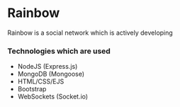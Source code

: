 # Rainbow
<p>Rainbow is a social network which is actively developing</p>
<h3>Technologies which are used</h3>
<ul>
  <li>NodeJS (Express.js)</li>
  <li>MongoDB (Mongoose)</li>
  <li>HTML/CSS/EJS</li>
  <li>Bootstrap</li>
  <li>WebSockets (Socket.io)</li>
 </ul>
